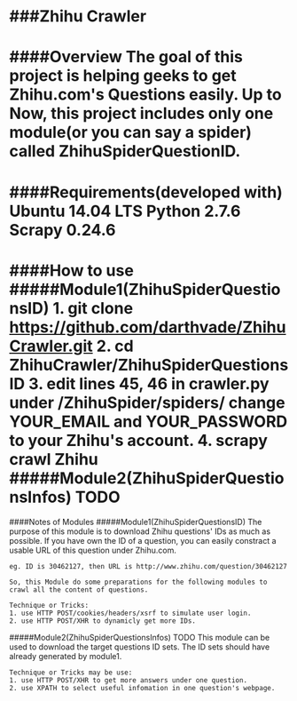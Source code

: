 ###Zhihu Crawler
================

####Overview
	The goal of this project is helping geeks to get Zhihu.com's Questions easily.
	Up to Now, this project includes only one module(or you can say a spider) 
	called ZhihuSpiderQuestionID.
================

####Requirements(developed with)
	Ubuntu 14.04 LTS
	Python 2.7.6
	Scrapy 0.24.6
================

####How to use
#####Module1(ZhihuSpiderQuestionsID)
	1. git clone https://github.com/darthvade/ZhihuCrawler.git
	2. cd ZhihuCrawler/ZhihuSpiderQuestionsID
	3. edit lines 45, 46 in crawler.py under /ZhihuSpider/spiders/
	   change YOUR_EMAIL and YOUR_PASSWORD to your Zhihu's account.
	4. scrapy crawl Zhihu
#####Module2(ZhihuSpiderQuestionsInfos)
	TODO
================

####Notes of Modules
#####Module1(ZhihuSpiderQuestionsID)
	The purpose of this module is to download Zhihu questions' IDs as much 
	as possible.
	If you have own the ID of a question, you can easily constract a usable 
	URL of this question under Zhihu.com.

	eg. ID is 30462127, then URL is http://www.zhihu.com/question/30462127
	
	So, this Module do some preparations for the following modules to 
	crawl all the content of questions.

	Technique or Tricks:
	1. use HTTP POST/cookies/headers/xsrf to simulate user login.
	2. use HTTP POST/XHR to dynamicly get more IDs. 

#####Module2(ZhihuSpiderQuestionsInfos) TODO
	This module can be used to download the target questions ID sets.
	The ID sets should have already generated by module1.

	Technique or Tricks may be use:
	1. use HTTP POST/XHR to get more answers under one question.
	2. use XPATH to select useful infomation in one question's webpage.
